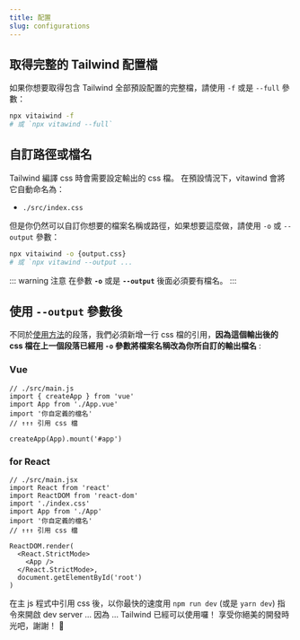 ```yaml
---
title: 配置
slug: configurations
---
```


## 取得完整的 Tailwind 配置檔

如果你想要取得包含 Tailwind 全部預設配置的完整檔，請使用 `-f` 或是 `--full` 參數：

```bash
npx vitaiwind -f
# 或 `npx vitawind --full`
```

## 自訂路徑或檔名

Tailwind 編譯 css 時會需要設定輸出的 css 檔。 在預設情況下，vitawind 會將它自動命名為：

- `./src/index.css`

但是你仍然可以自訂你想要的檔案名稱或路徑，如果想要這麼做，請使用 `-o` 或 `--output` 參數：

```bash
npx vitaiwind -o {output.css}
# 或 `npx vitawind --output ...
```

::: warning 注意
在參數 **`-o`** 或是 **`--output`** 後面必須要有檔名。
:::
<br>

## 使用 `--output` 參數後

不同於[使用方法](./usage#使用方法)的段落，我們必須新增一行 css 檔的引用，**因為這個輸出後的 css 檔在上一個段落已經用 `-o` 參數將檔案名稱改為你所自訂的輸出檔名** :

### Vue

```js{4}
// ./src/main.js
import { createApp } from 'vue'
import App from './App.vue'
import '你自定義的檔名'
// ↑↑↑ 引用 css 檔

createApp(App).mount('#app')
```

### for React

```jsx{6}
// ./src/main.jsx
import React from 'react'
import ReactDOM from 'react-dom'
import './index.css'
import App from './App'
import '你自定義的檔名'
// ↑↑↑ 引用 css 檔

ReactDOM.render(
  <React.StrictMode>
    <App />
  </React.StrictMode>,
  document.getElementById('root')
)
```

在主 js 程式中引用 css 後，以你最快的速度用 `npm run dev` (或是 `yarn dev`) 指令來開啟 dev server ... 因為 ... Tailwind 已經可以使用囉！ 享受你絕美的開發時光吧，謝謝！ 🤪
